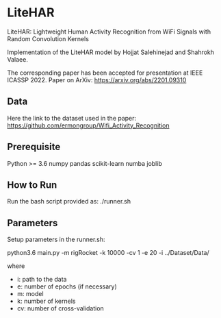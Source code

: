 # LiteHAR
LiteHAR: Lightweight Human Activity Recognition from WiFi Signals with Random Convolution Kernels

Implementation of the LiteHAR model by Hojjat Salehinejad and Shahrokh Valaee. 

The corresponding paper has been accepted for presentation at IEEE ICASSP 2022. 
Paper on ArXiv: https://arxiv.org/abs/2201.09310

## Data
Here the link to the dataset used in the paper:
https://github.com/ermongroup/Wifi_Activity_Recognition


## Prerequisite
Python >= 3.6
numpy
pandas
scikit-learn
numba
joblib

## How to Run
Run the bash script provided as: ./runner.sh

## Parameters
Setup parameters in the runner.sh:

python3.6 main.py -m rigRocket -k 10000 -cv 1 -e 20 -i ../Dataset/Data/

where

- i: path to the data
- e: number of epochs (if necessary)
- m: model 
- k: number of kernels
- cv: number of cross-validation
